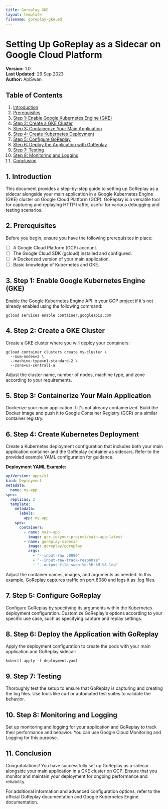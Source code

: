 ```yaml
---
title: Goreplay GKE
layout: template
filename: goreplay-gke.md
--- 
```

# Setting Up GoReplay as a Sidecar on Google Cloud Platform

**Version:** 1.0  
**Last Updated:** 29 Sep 2023  
**Author:** ApiSwan

## Table of Contents

1. [Introduction](#introduction)
2. [Prerequisites](#prerequisites)
3. [Step 1: Enable Google Kubernetes Engine (GKE)](#step-1-enable-google-kubernetes-engine-gke)
4. [Step 2: Create a GKE Cluster](#step-2-create-a-gke-cluster)
5. [Step 3: Containerize Your Main Application](#step-3-containerize-your-main-application)
6. [Step 4: Create Kubernetes Deployment](#step-4-create-kubernetes-deployment)
7. [Step 5: Configure GoReplay](#step-5-configure-goreplay)
8. [Step 6: Deploy the Application with GoReplay](#step-6-deploy-the-application-with-goreplay)
9. [Step 7: Testing](#step-7-testing)
10. [Step 8: Monitoring and Logging](#step-8-monitoring-and-logging)
11. [Conclusion](#conclusion)

## 1. Introduction

This document provides a step-by-step guide to setting up GoReplay as a sidecar alongside your main application in a Google Kubernetes Engine (GKE) cluster on Google Cloud Platform (GCP). GoReplay is a versatile tool for capturing and replaying HTTP traffic, useful for various debugging and testing scenarios.

## 2. Prerequisites

Before you begin, ensure you have the following prerequisites in place:

- [ ] A Google Cloud Platform (GCP) account.
- [ ] The Google Cloud SDK (gcloud) installed and configured.
- [ ] A Dockerized version of your main application.
- [ ] Basic knowledge of Kubernetes and GKE.

## 3. Step 1: Enable Google Kubernetes Engine (GKE)

Enable the Google Kubernetes Engine API in your GCP project if it's not already enabled using the following command:

```shell
gcloud services enable container.googleapis.com
```

## 4. Step 2: Create a GKE Cluster

Create a GKE cluster where you will deploy your containers:

```shell
gcloud container clusters create my-cluster \
  --num-nodes=2 \
  --machine-type=n1-standard-2 \
  --zone=us-central1-a
```

Adjust the cluster name, number of nodes, machine type, and zone according to your requirements.

## 5. Step 3: Containerize Your Main Application

Dockerize your main application if it's not already containerized. Build the Docker image and push it to Google Container Registry (GCR) or a similar container registry.

## 6. Step 4: Create Kubernetes Deployment

Create a Kubernetes deployment configuration that includes both your main application container and the GoReplay container as sidecars. Refer to the provided example YAML configuration for guidance.

**Deployment YAML Example:**

```yaml
apiVersion: apps/v1
kind: Deployment
metadata:
  name: my-app
spec:
  replicas: 2
  template:
    metadata:
      labels:
        app: my-app
    spec:
      containers:
        - name: main-app
          image: gcr.io/your-project/main-app:latest
        - name: goreplay-sidecar
          image: goreplay/goreplay
          args:
            - "--input-raw :8080"
            - "--input-raw-track-response"
            - "--output-file swan-%d-%H-%M-%S.log"
```

Adjust the container names, images, and arguments as needed. In this example, GoReplay captures traffic on port 8080 and logs it as .log files.

## 7. Step 5: Configure GoReplay

Configure GoReplay by specifying its arguments within the Kubernetes deployment configuration. Customize GoReplay's options according to your specific use case, such as specifying capture and replay settings.

## 8. Step 6: Deploy the Application with GoReplay

Apply the deployment configuration to create the pods with your main application and GoReplay sidecar:

```shell
kubectl apply -f deployment.yaml
```

## 9. Step 7: Testing

Thoroughly test the setup to ensure that GoReplay is capturing and creating the log files. Use tools like curl or automated test suites to validate the behavior.

## 10. Step 8: Monitoring and Logging

Set up monitoring and logging for your application and GoReplay to track their performance and behavior. You can use Google Cloud Monitoring and Logging for this purpose.

## 11. Conclusion

Congratulations! You have successfully set up GoReplay as a sidecar alongside your main application in a GKE cluster on GCP. Ensure that you monitor and maintain your deployment for ongoing performance and reliability.

For additional information and advanced configuration options, refer to the official GoReplay documentation and Google Kubernetes Engine documentation.
